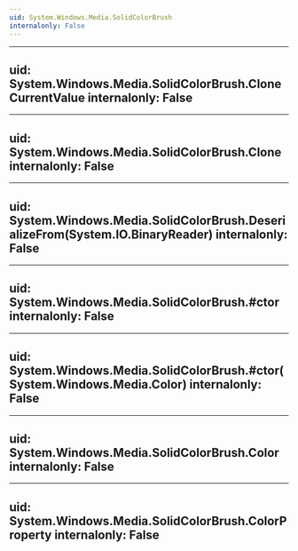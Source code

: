 ```yaml
---
uid: System.Windows.Media.SolidColorBrush
internalonly: False
---
```


---
uid: System.Windows.Media.SolidColorBrush.CloneCurrentValue
internalonly: False
---

---
uid: System.Windows.Media.SolidColorBrush.Clone
internalonly: False
---

---
uid: System.Windows.Media.SolidColorBrush.DeserializeFrom(System.IO.BinaryReader)
internalonly: False
---

---
uid: System.Windows.Media.SolidColorBrush.#ctor
internalonly: False
---

---
uid: System.Windows.Media.SolidColorBrush.#ctor(System.Windows.Media.Color)
internalonly: False
---

---
uid: System.Windows.Media.SolidColorBrush.Color
internalonly: False
---

---
uid: System.Windows.Media.SolidColorBrush.ColorProperty
internalonly: False
---
